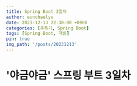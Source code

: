 ```yaml
---
title: Spring Boot 3일차
author: eunchaelyu
date: 2023-12-13 22:30:00 +0900
categories: [주특기, Spring Boot]
tags: [Spring Boot, 개발]
pin: true
img_path: '/posts/20231213'
---
```


# '야금야금' 스프링 부트 3일차

###







